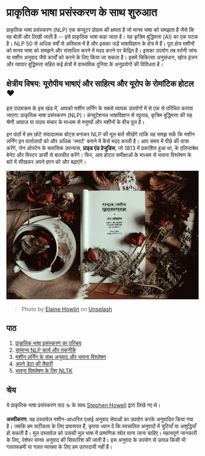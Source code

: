# प्राकृतिक भाषा प्रसंस्करण के साथ शुरुआत

प्राकृतिक भाषा प्रसंस्करण (NLP) एक कंप्यूटर प्रोग्राम की क्षमता है जो मानव भाषा को समझता है जैसे कि वह बोली और लिखी जाती है -- इसे प्राकृतिक भाषा कहा जाता है। यह कृत्रिम बुद्धिमत्ता (AI) का एक घटक है। NLP 50 से अधिक वर्षों से अस्तित्व में है और इसका जड़ें भाषाविज्ञान के क्षेत्र में हैं। पूरा क्षेत्र मशीनों को मानव भाषा को समझने और संसाधित करने में मदद करने पर केंद्रित है। इसका उपयोग तब वर्तनी जांच या मशीन अनुवाद जैसे कार्यों को करने के लिए किया जा सकता है। इसमें चिकित्सा अनुसंधान, खोज इंजन और व्यापार बुद्धिमत्ता सहित कई क्षेत्रों में वास्तविक दुनिया के अनुप्रयोगों की विविधता है।

## क्षेत्रीय विषय: यूरोपीय भाषाएं और साहित्य और यूरोप के रोमांटिक होटल ❤️

इस पाठ्यक्रम के इस खंड में, आपको मशीन लर्निंग के सबसे व्यापक उपयोगों में से एक से परिचित कराया जाएगा: प्राकृतिक भाषा प्रसंस्करण (NLP)। कंप्यूटेशनल भाषाविज्ञान से व्युत्पन्न, कृत्रिम बुद्धिमत्ता की यह श्रेणी आवाज़ या पाठ्य संचार के माध्यम से मनुष्यों और मशीनों के बीच पुल है।

इन पाठों में हम छोटे संवादात्मक बॉट्स बनाकर NLP की मूल बातें सीखेंगे ताकि यह समझ सकें कि मशीन लर्निंग इन वार्तालापों को और अधिक 'स्मार्ट' बनाने में कैसे मदद करती है। आप समय में पीछे की यात्रा करेंगे, जेन ऑस्टेन के क्लासिक उपन्यास, **प्राइड एंड प्रेजुडिस**, जो 1813 में प्रकाशित हुआ था, के एलिजाबेथ बेनेट और मिस्टर डार्सी से बातचीत करेंगे। फिर, आप होटल समीक्षाओं के माध्यम से भावना विश्लेषण के बारे में सीखकर अपने ज्ञान को और बढ़ाएंगे।

![Pride and Prejudice book and tea](../../../translated_images/p&p.279f1c49ecd889419e4ce6206525e9aa30d32a976955cd24daa636c361c6391f.hi.jpg)
> Photo by <a href="https://unsplash.com/@elaineh?utm_source=unsplash&utm_medium=referral&utm_content=creditCopyText">Elaine Howlin</a> on <a href="https://unsplash.com/s/photos/pride-and-prejudice?utm_source=unsplash&utm_medium=referral&utm_content=creditCopyText">Unsplash</a>

## पाठ

1. [प्राकृतिक भाषा प्रसंस्करण का परिचय](1-Introduction-to-NLP/README.md)
2. [सामान्य NLP कार्य और तकनीकें](2-Tasks/README.md)
3. [मशीन लर्निंग के साथ अनुवाद और भावना विश्लेषण](3-Translation-Sentiment/README.md)
4. [अपने डेटा की तैयारी](4-Hotel-Reviews-1/README.md)
5. [भावना विश्लेषण के लिए NLTK](5-Hotel-Reviews-2/README.md)

## श्रेय 

ये प्राकृतिक भाषा प्रसंस्करण पाठ ☕ के साथ [Stephen Howell](https://twitter.com/Howell_MSFT) द्वारा लिखे गए थे।

**अस्वीकरण**:
यह दस्तावेज़ मशीन-आधारित एआई अनुवाद सेवाओं का उपयोग करके अनुवादित किया गया है। जबकि हम सटीकता के लिए प्रयासरत हैं, कृपया ध्यान दें कि स्वचालित अनुवादों में त्रुटियाँ या अशुद्धियाँ हो सकती हैं। मूल दस्तावेज़ को उसकी मूल भाषा में प्रामाणिक स्रोत माना जाना चाहिए। महत्वपूर्ण जानकारी के लिए, पेशेवर मानव अनुवाद की सिफारिश की जाती है। इस अनुवाद के उपयोग से उत्पन्न किसी भी गलतफहमी या गलत व्याख्या के लिए हम उत्तरदायी नहीं हैं।